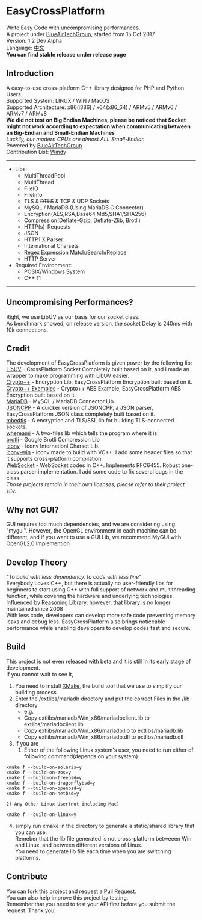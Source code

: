 ﻿# EasyCrossPlatform
Write Easy Code with uncompromising performances.  
A project under [BlueAirTechGroup](https://github.com/BlueAirTechGroup), started from 15 Oct 2017  
Version: 1.2 Dev Alpha  
Language: [中文](README-ch.md)  
**You can find stable release under release page**  
## Introduction
A easy-to-use cross-platform C++ library designed for PHP and Python Users.  
Supported System: LINUX / WIN / MacOS  
Supported Architecture: x86(i386) / x64(x86_64) / ARMv5 / ARMv6 / ARMv7 / ARMv8  
**We did not test on Big Endian Machines, please be noticed that Socket might not work according to expectation when communicating between an Big-Endian and Small-Endian Machines**  
*Luckily, our modern CPUs are almost ALL Small-Endian*  
Powered by [BlueAirTechGroup](https://www.xsyds.cn/)  
Contribution List: [Windy](https://github.com/ToiletCommander)  

---

- Libs: 
	- MultiThreadPool
	- MultiThread
	- FileIO
	- FileInfo
	- TLS & ~~DTLS~~ & TCP & UDP Sockets
	- MySQL / MariaDB (Using MariaDB C Connector)
	- Encryption(AES,RSA,Base64,Md5,SHA1/SHA256)
	- Compression(Deflate-Gzip, Deflate-Zlib, Brotli)
	- HTTP(s)_Requests
	- JSON
	- HTTP1.X Parser
	- International Charsets
	- Regex Expression Match/Search/Replace  
	- HTTP Server
- Required Environment: 
	- POSIX/Windows System
	- C++ 11

---
## Uncompromising Performances?
Right, we use LibUV as our basis for our socket class.  
As benchmark showed, on release version, the socket Delay is 240ms with 10k connections.  
## Credit
The development of EasyCrossPlatform is given power by the following lib:  
[LibUV](https://github.com/libuv/libuv) - CrossPlatform Socket Completely built based on it, and I made an wrapper to make programming with LibUV easier.  
[Crypto++](https://github.com/weidai11/cryptopp) - Encryption Lib, EasyCrossPlatform Encryption built based on it.  
[Crypto++ Examples](https://github.com/sechaser/CryptoPP) - Crypto++ AES Example, EasyCrossPlatform AES Encryption built based on it.  
[MariaDB](https://mariadb.com/downloads/mariadb-tx/connector) - MySQL / MariaDB Connector Lib.  
[JSONCPP](https://github.com/henshao/jsoncpp) - A quicker version of JSONCPP, a JSON parser, EasyCrossPlatform JSON class completely built based on it.  
[mbedtls](https://github.com/ARMmbed/mbedtls) - A encryption and TLS/SSL lib for building TLS-connected sockets.  
[whereami](https://github.com/gpakosz/whereami) - A two-files lib which tells the program where it is.  
[brotli](https://github.com/google/brotli) - Google Brotli Compression Lib  
[iconv](https://www.gnu.org/software/libiconv/) - Iconv Internationl Charset Lib.  
[iconv-win](https://github.com/ThePhD/libiconv) - Iconv made to build with VC++. I add some header files so that it supports cross-platform compilation  
[WebSocket](https://github.com/katzarsky/WebSocket) - WebSocket codes in C++. Implements RFC6455. Robust one-class parser implementation. I add some code to fix several bugs in the class  
*Those projects remain in their own licenses, please refer to their project site.*  
## Why not GUI?
GUI requires too much dependencies, and we are considering using "mygui". However, the OpenGL environment in each machine can be different, and if you want to use a GUI Lib, we recommend MyGUI with OpenGL2.0 Implemention  
## Develop Theory
*"To build with less dependency, to code with less line"*  
Everybody Loves C++, but there is actually no user-friendly libs for beginners to start using C++ with full support of network and multithreading function, while covering the hardware and underlying technologies.   
Influenced by [Reasoning](http://reasoning.biz) Library, however, that library is no longer maintained since 2008  
With less code, developers can develop more safe code preventing memory leaks and debug less. EasyCrossPlatform also brings noticeable performance while enabling developers to develop codes fast and secure.  
## Build
This project is not even released with beta and it is still in its early stage of development.  
If you cannot wait to see it, 
1. You need to install [XMake](http://xmake.io/), the build tool that we use to simplify our building process.
2. Enter the /extlibs/mariadb directory and put the correct Files in the /lib directory  
	- e.g. 
	- Copy extlibs/mariadb/Win_x86/mariadbclient.lib to extlibs/mariadbclient.lib
	- Copy extlibs/mariadb/Win_x86/mariadb.lib to extlibs/mariadb.lib
	- Copy extlibs/mariadb/Win_x86/mariadb.dll to extlibs/mariadb.dll
3. If you are 
	1) Either of the following Linux system's user, you need to run either of following command(depends on your system)  

```
xmake f --build-on-solaris=y
xmake f --build-on-zos=y
xmake f --build-on-freebsd=y
xmake f --build-on-dragonflybsd=y
xmake f --build-on-openbsd=y
xmake f --build-on-netbsd=y
```

	2) Any Other Linux User(not including Mac)

```
xmake f --build-on-linux=y
```

4. simply run xmake in the directory to generate a static/shared library that you can use.  
Remeber that the lib file generated is not cross-platform betweeen Win and Linux, and between different versions of Linux.  
You need to generate lib file each time when you are switching platforms.  
## Contribute
You can fork this project and request a Pull Request.   
You can also help improve this project by testing.   
Remember that you need to test your API first before you submit the request. Thank you!  